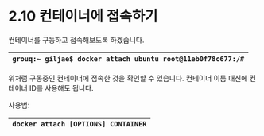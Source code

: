 # 2.10 컨테이너에 접속하기

컨테이너를 구동하고 접속해보도록 하겠습니다.

| `grouq:~ giljae$ docker attach ubuntu root@11eb0f78c677:/#` |
| :--- |


위처럼 구동중인 컨테이너에 접속한 것을 확인할 수 있습니다. 컨테이너 이름 대신에 컨테이너 ID를 사용해도 됩니다.

사용법:

| `docker attach [OPTIONS] CONTAINER` |
| :--- |


